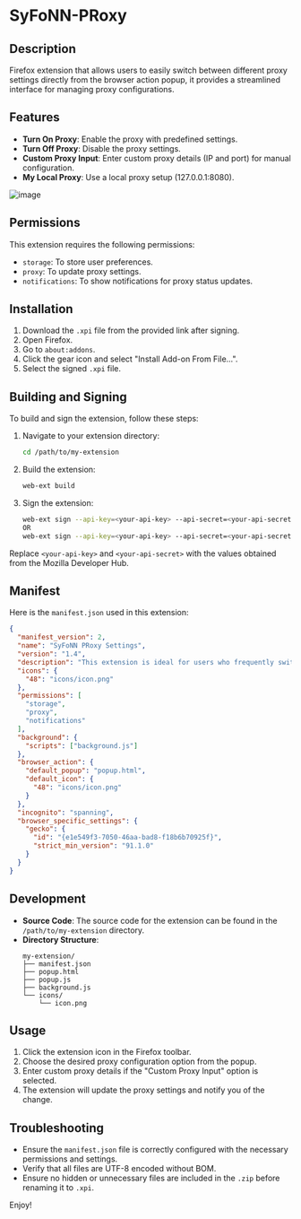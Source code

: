 # SyFoNN-PRoxy

## Description
Firefox extension that allows users to easily switch between different proxy settings directly from the browser action popup, it provides a streamlined interface for managing proxy configurations.

## Features
- **Turn On Proxy**: Enable the proxy with predefined settings.
- **Turn Off Proxy**: Disable the proxy settings.
- **Custom Proxy Input**: Enter custom proxy details (IP and port) for manual configuration.
- **My Local Proxy**: Use a local proxy setup (127.0.0.1:8080).

![image](https://github.com/user-attachments/assets/f40ee2c5-9b08-4443-85b6-793f2235219b)

## Permissions
This extension requires the following permissions:
- `storage`: To store user preferences.
- `proxy`: To update proxy settings.
- `notifications`: To show notifications for proxy status updates.

## Installation
1. Download the `.xpi` file from the provided link after signing.
2. Open Firefox.
3. Go to `about:addons`.
4. Click the gear icon and select "Install Add-on From File...".
5. Select the signed `.xpi` file.

## Building and Signing
To build and sign the extension, follow these steps:

1. Navigate to your extension directory:
   ```sh
   cd /path/to/my-extension
   ```

2. Build the extension:
   ```sh
   web-ext build
   ```

3. Sign the extension:
   ```sh
   web-ext sign --api-key=<your-api-key> --api-secret=<your-api-secret> --channel=unlisted
   OR
   web-ext sign --api-key=<your-api-key> --api-secret=<your-api-secret> --channel=listed
   ```

Replace `<your-api-key>` and `<your-api-secret>` with the values obtained from the Mozilla Developer Hub.

## Manifest
Here is the `manifest.json` used in this extension:

```json
{
  "manifest_version": 2,
  "name": "SyFoNN PRoxy Settings",
  "version": "1.4",
  "description": "This extension is ideal for users who frequently switch proxy settings for various purposes, such as testing, security, or bypassing network restrictions. Its intuitive design and functionality make it a powerful tool for both casual users and professionals.",
  "icons": {
    "48": "icons/icon.png"
  },
  "permissions": [
    "storage",
    "proxy",
    "notifications"
  ],
  "background": {
    "scripts": ["background.js"]
  },
  "browser_action": {
    "default_popup": "popup.html",
    "default_icon": {
      "48": "icons/icon.png"
    }
  },
  "incognito": "spanning",
  "browser_specific_settings": {
    "gecko": {
      "id": "{e1e549f3-7050-46aa-bad8-f18b6b70925f}",
      "strict_min_version": "91.1.0"
    }
  }
}
```

## Development
- **Source Code**: The source code for the extension can be found in the `/path/to/my-extension` directory.
- **Directory Structure**:
  ```
  my-extension/
  ├── manifest.json
  ├── popup.html
  ├── popup.js
  ├── background.js
  └── icons/
      └── icon.png
  ```

## Usage
1. Click the extension icon in the Firefox toolbar.
2. Choose the desired proxy configuration option from the popup.
3. Enter custom proxy details if the "Custom Proxy Input" option is selected.
4. The extension will update the proxy settings and notify you of the change.

## Troubleshooting
- Ensure the `manifest.json` file is correctly configured with the necessary permissions and settings.
- Verify that all files are UTF-8 encoded without BOM.
- Ensure no hidden or unnecessary files are included in the `.zip` before renaming it to `.xpi`.

Enjoy!
